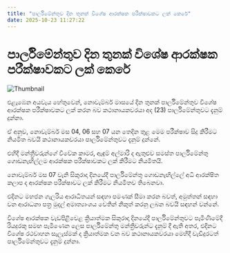 ```yaml
---
title: "පාර්ලිමේන්තුව දින තුනක් විශේෂ ආරක්ෂක පරීක්ෂාවකට ලක් කෙරේ"
date: 2025-10-23 11:27:22
---
```


# පාර්ලිමේන්තුව දින තුනක් විශේෂ ආරක්ෂක පරීක්ෂාවකට ලක් කෙරේ

![Thumbnail](https://helakuru.sgp1.cdn.digitaloceanspaces.com/esana/images/lib/parliment-new-01[1].jpg)

එළැඹෙන අයවැය හේතුවෙන්, නොවැම්බර් මාසයේ දින තුනක් පාර්ලිමේන්තුව විශේෂ ආරක්ෂක පරීක්ෂාවකට ලක් කරන බව කථානායකවරයා අද (23) පාර්ලිමේන්තුවට දැනුම් දුන්නා.

ඒ අනුව, නොවැම්බර් මස 04, 06 සහ 07 යන තෙදින තුළ මෙම පරීක්ෂාව සිදු කිරීමට නියමිත බවයි කථානායකවරයා පාර්ලිමේන්තුවට දැනුම් දුන්නේ.

එහිදී මන්ත්‍රීවරුන්ගේ විවේක කාමර, ඇඳුම් අල්මාරි ද ඇතුළුව සමස්ත පාර්ලිමේන්තු ගොඩනැඟිල්ලම ආරක්ෂක පරීක්ෂාවකට ලක් කිරීමට නියමිතයි.

නොවැම්බර් මස 07 වැනි සිකුරාදා දිනයේදී පාර්ලිමේන්තු ගොඩනැඟිල්ලේ අධි ආරක්ෂිත කලාප ද ආරක්ෂක පරීක්ෂාවට ලක් කිරීමට නියමිතව තිබෙනවා.

එදිනට මහජන ගැලරිය ආරාධිතයන් සඳහා පමණක් සීමා කරන බවත්, අමුත්තන් සඳහා වන ආරාධනා පත්‍ර මුදල් අමාත්‍යාංශය වෙතින් නිකුත් කරනු ලබන බවයි සඳහන් වන්නේ.

විශේෂ ආරක්ෂක වැඩපිළිවෙළ ක්‍රියාත්මක සිකුරාදා දිනයේදී පාර්ලිමේන්තුවට පැමිණීමේදී රියදුරකු සමඟ පැමිණෙන ලෙස පාර්ලිමේන්තු මන්ත්‍රීවරුන්ට දැනුම් දී ඇති අතර, එදිනට විශේෂ රථවාහන සැලැස්මක් ද ක්‍රියාත්මක වන බව කථානායකවරයා මෙහිදී වැඩිදුරටත් පාර්ලිමේන්තුවට දැනුම් දුන්නා.


